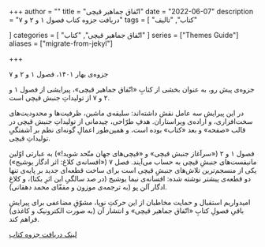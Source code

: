 +++
author = ""
title = "اتّفاق جماهیر قیچی"
date = "2022-06-07"
description = "دریافت جزوه کتاب فصول ۱ و ۲ و ۷"
tags = [
    "کتاب",
    "تالیف"

]
categories = [
    "اتّفاق جماهیر قیچی",
    "کتاب"
]
series = ["Themes Guide"]
aliases = ["migrate-from-jekyl"]

+++

جزوه‌ی بهار ۱۴۰۱، فصول ۱ و ۲ و ۷

جزوه‌ی پیش رو، به عنوان بخشی از کتابِ «اتّفاق جماهیر قیچی»، پیرایشی از فصول ۱ و ۲ و ۷ از تولیداتِ جنبش قیچی است.

در این پیرایش سه عامل نقش داشته‌اند: سلیقه‌ی ماشین، ظرفیت‌ها و محدودیت‌های سخت‌افزاری، و اراده‌ی ویراستاران. هدفِ طرّاحی، چیدمانی از تولیداتِ جنبش قیچی در قالب «صفحه» و بعد «کتاب» بوده است، و همین‌طور اعمالِ گونه‌ای نظم بر آشفتگیِ تولیداتِ قیچی.

فصول ۱ و ۲  («سرآغاز جنبش قیچی» و «قیچی‌های جهان متّحد شوید!») به عبارتی اوّلین مانیفست‌های جنبشِ قیچی به حساب می‌آیند. فصل ۷ («افسانه‌ی کلاغ: اثر ادگار یوشیج») یکی از منسجم‌ترین تلاش‌های جنبشِ قیچی است برای ساخت قطعه‌ای جدید بر پایه‌ی تنها دو قطعه‌ی پیشتر نوشته شده: افسانه‌ی نیما یوشیج (در صد سالگیِ این اثرِ یکتا)، و کلاغِ ادگار آلن پو (به ترجمه‌ی موزون و مقفّای محمد دهقانی).

امیدواریم استقبال و حمایت مخاطبان از این حرکتِ نوپا، مشوّقِ مضاعفی برای پیرایشِ باقیِ فصولِ کتابِ «اتّفاق جماهیر قیچی» و انتشار آن (به صورت الکترونیک و کاغذی) فراهم کند.  

[لینک دریافت جزوه کتاب](https://drive.google.com/file/d/17v7anelWlrBp_QE6paGPUvt7TZm5eqsQ/view?usp=sharing)




